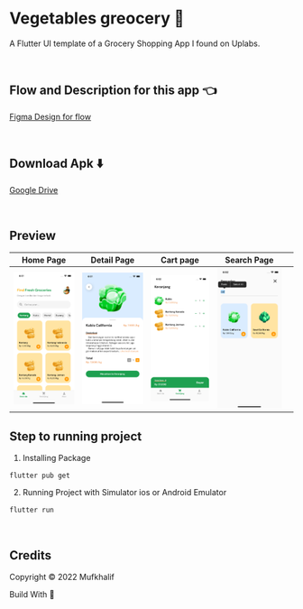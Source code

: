 # Vegetables greocery 🍅

A Flutter UI template of a Grocery Shopping App I found on Uplabs.

<br>

## Flow and Description for this app 👈
[Figma Design for flow](https://www.figma.com/file/Ql5tRBhfMWbHsazxiqhhaF/Untitled?node-id=0%3A1)

<br>

## Download Apk ⬇️
[Google Drive](https://drive.google.com/file/d/1CmoTYGkeSgr_ln4RIrH-urKykXwyMewm/view?usp=sharing)


<br>

## Preview

| Home Page | Detail Page | Cart page | Search Page| |
| ----- | ----- | ----- | ------ | ----- |
|<img  src="documentations/home.png"/> | <img  src="documentations/detail.png"/> | <img  src="documentations/cart.png"/> |  <img  src="documentations/search.png"/>|


## Step to running project

1. Installing Package

```
flutter pub get
```

2. Running Project with Simulator ios or Android Emulator

```
flutter run
```


<br>

## Credits
Copyright © 2022 Mufkhalif

Build With 💙
